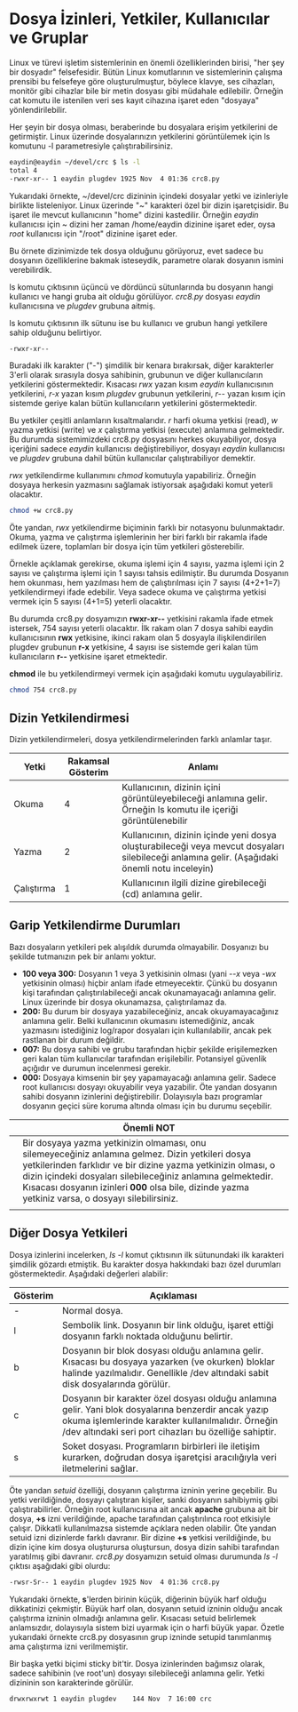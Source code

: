 # Dosya İzinleri, Yetkiler, Kullanıcılar ve Gruplar

Linux ve türevi işletim sistemlerinin en önemli özelliklerinden birisi, "her şey bir dosyadır" felsefesidir. Bütün Linux komutlarının ve sistemlerinin çalışma prensibi bu felsefeye göre oluşturulmuştur, böylece klavye, ses cihazları, monitör gibi cihazlar bile bir metin dosyası gibi müdahale edilebilir. Örneğin cat komutu ile istenilen veri ses kayıt cihazına işaret eden "dosyaya" yönlendirilebilir.

Her şeyin bir dosya olması, beraberinde bu dosyalara erişim yetkilerini de getirmiştir. Linux üzerinde dosyalarınızın yetkilerini görüntülemek için ls komutunu -l parametresiyle çalıştırabilirsiniz.

```bash
eaydin@eaydin ~/devel/crc $ ls -l
total 4
-rwxr-xr-- 1 eaydin plugdev 1925 Nov  4 01:36 crc8.py
```

Yukarıdaki örnekte, ~/devel/crc dizininin içindeki dosyalar yetki ve izinleriyle birlikte listeleniyor. Linux üzerinde "~" karakteri özel bir dizin işaretçisidir. Bu işaret ile mevcut kullanıcının "home" dizini kastedilir. Örneğin *eaydin* kullanıcısı için ~ dizini her zaman /home/eaydin dizinine işaret eder, oysa *root* kullanıcısı için "/root" dizinine işaret eder.

Bu örnete dizinimizde tek dosya olduğunu görüyoruz, evet sadece bu dosyanın özelliklerine bakmak isteseydik, parametre olarak dosyanın ismini verebilirdik.

ls komutu çıktısının üçüncü ve dördüncü sütunlarında bu dosyanın hangi kullanıcı ve hangi gruba ait olduğu görülüyor. *crc8.py* dosyası *eaydin* kullanıcısına ve *plugdev* grubuna aitmiş.

ls komutu çıktısının ilk sütunu ise bu kullanıcı ve grubun hangi yetkilere sahip olduğunu belirtiyor.

```bash
-rwxr-xr--
```

Buradaki ilk karakter ("-") şimdilik bir kenara bırakırsak, diğer karakterler 3'erli olarak sırasıyla dosya sahibinin, grubunun ve diğer kullanıcıların yetkilerini göstermektedir. Kısacası *rwx* yazan kısım *eaydin* kullanıcısının yetkilerini, *r-x* yazan kısım *plugdev* grubunun yetkilerini, *r--* yazan kısım için sistemde geriye kalan bütün kullanıcıların yetkilerini göstermektedir.

Bu yetkiler çeşitli anlamların kısaltmalarıdır. *r* harfi okuma yetkisi (read), *w* yazma yetkisi (write) ve *x* çalıştırma yetkisi (execute) anlamına gelmektedir. Bu durumda sistemimizdeki crc8.py dosyasını herkes okuyabiliyor, dosya içeriğini sadece *eaydin* kullanıcısı değiştirebiliyor, dosyayı *eaydin* kullanıcısı ve *plugdev* grubuna dahil bütün kullanıcılar çalıştırabiliyor demektir.

*rwx* yetkilendirme kullanımını *chmod* komutuyla yapabiliriz. Örneğin dosyaya herkesin yazmasını sağlamak istiyorsak aşağıdaki komut yeterli olacaktır.

```bash
chmod +w crc8.py
```

Öte yandan, *rwx* yetkilendirme biçiminin farklı bir notasyonu bulunmaktadır. Okuma, yazma ve çalıştırma işlemlerinin her biri farklı bir rakamla ifade edilmek üzere, toplamları bir dosya için tüm yetkileri gösterebilir.

Örnekle açıklamak gerekirse, okuma işlemi için 4 sayısı, yazma işlemi için 2 sayısı ve çalıştırma işlemi için 1 sayısı tahsis edilmiştir. Bu durumda Dosyanın hem okunması, hem yazılması hem de çalıştırılması için 7 sayısı (4+2+1=7) yetkilendirmeyi ifade edebilir. Veya sadece okuma ve çalıştırma yetkisi vermek için 5 sayısı (4+1=5) yeterli olacaktır.

Bu durumda crc8.py dosyamızın **rwxr-xr--** yetkisini rakamla ifade etmek istersek, 754 sayısı yeterli olacaktır. İlk rakam olan 7 dosya sahibi eaydin kullanıcısının **rwx** yetkisine, ikinci rakam olan 5 dosyayla ilişkilendirilen plugdev grubunun **r-x** yetkisine, 4 sayısı ise sistemde geri kalan tüm kullanıcıların **r--** yetkisine işaret etmektedir.

**chmod** ile bu yetkilendirmeyi vermek için aşağıdaki komutu uygulayabiliriz.

```bash
chmod 754 crc8.py
```

## Dizin Yetkilendirmesi

Dizin yetkilendirmeleri, dosya yetkilendirmelerinden farklı anlamlar taşır.

| Yetki | Rakamsal Gösterim | Anlamı |
| -- | -- | -- |
| Okuma | 4 | Kullanıcının, dizinin içini görüntüleyebileceği anlamına gelir. Örneğin ls komutu ile içeriği görüntülenebilir |
| Yazma | 2 | Kullanıcının, dizinin içinde yeni dosya oluşturabileceği veya mevcut dosyaları silebileceği anlamına gelir. (Aşağıdaki önemli notu inceleyin) |
| Çalıştırma | 1 | Kullanıcının ilgili dizine girebileceği (cd) anlamına gelir. |

## Garip Yetkilendirme Durumları

Bazı dosyaların yetkileri pek alışıldık durumda olmayabilir. Dosyanızı bu şekilde tutmanızın pek bir anlamı yoktur.

* **100 veya 300:** Dosyanın 1 veya 3 yetkisinin olması (yani *--x* veya *-wx* yetkisinin olması) hiçbir anlam ifade etmeyecektir. Çünkü bu dosyanın kişi tarafından çalıştırılabileceği ancak okunamayacağı anlamına gelir. Linux üzerinde bir dosya okunamazsa, çalıştırılamaz da.
* **200:** Bu durum bir dosyaya yazabileceğiniz, ancak okuyamayacağınız anlamına gelir. Belki kullanıcının okumasını istemediğiniz, ancak yazmasını istediğiniz log/rapor dosyaları için kullanılabilir, ancak pek rastlanan bir durum değildir.
* **007:** Bu dosya sahibi ve grubu tarafından hiçbir şekilde erişilemezken geri kalan tüm kullanıcılar tarafından erişilebilir. Potansiyel güvenlik açığıdır ve durumun incelenmesi gerekir.
* **000:** Dosyaya kimsenin bir şey yapamayacağı anlamına gelir. Sadece root kullanıcısı dosyayı okuyabilir veya yazabilir. Öte yandan dosyanın sahibi dosyanın izinlerini değiştirebilir. Dolayısıyla bazı programlar dosyanın geçici süre koruma altında olması için bu durumu seçebilir.

||Önemli NOT||
|-|-|-|
||Bir dosyaya yazma yetkinizin olmaması, onu silemeyeceğiniz anlamına gelmez. Dizin yetkileri dosya yetkilerinden farklıdır ve bir dizine yazma yetkinizin olması, o dizin içindeki dosyaları silebileceğiniz anlamına gelmektedir. Kısacası dosyanın izinleri **000** olsa bile, dizinde yazma yetkiniz varsa, o dosyayı silebilirsiniz. ||
|||||

## Diğer Dosya Yetkileri

Dosya izinlerini incelerken, *ls -l* komut çıktısının ilk sütunundaki ilk karakteri şimdilik gözardı etmiştik. Bu karakter dosya hakkındaki bazı özel durumları göstermektedir. Aşağıdaki değerleri alabilir:

| Gösterim | Açıklaması |
| -- | -- |
| - | Normal dosya. |
| l | Sembolik link. Dosyanın bir link olduğu, işaret ettiği dosyanın farklı noktada olduğunu belirtir. |
| b | Dosyanın bir blok dosyası olduğu anlamına gelir. Kısacası bu dosyaya yazarken (ve okurken) bloklar halinde yazılmalıdır. Genellikle /dev altındaki sabit disk dosyalarında görülür. |
| c | Dosyanın bir karakter özel dosyası olduğu anlamına gelir. Yani blok dosyalarına benzerdir ancak yazıp okuma işlemlerinde karakter kullanılmalıdır. Örneğin /dev altındaki seri port cihazları bu özelliğe sahiptir.  |
| s | Soket dosyası. Programların birbirleri ile iletişim kurarken, doğrudan dosya işaretçisi aracılığıyla veri iletmelerini sağlar.  |

Öte yandan *setuid* özelliği, dosyanın çalıştırma izninin yerine geçebilir. Bu yetki verildiğinde, dosyayı çalıştıran kişiler, sanki dosyanın sahibiymiş gibi çalıştırabilirler. Örneğin root kullanıcısına ait ancak **apache** grubuna ait bir dosya, **+s** izni verildiğinde, apache tarafından çalıştırılınca root etkisiyle çalışır. Dikkatli kullanılmazsa sistemde açıklara neden olabilir. Öte yandan setuid izni dizinlerde farklı davranır. Bir dizine **+s** yetkisi verildiğinde, bu dizin içine kim dosya oluşturursa oluştursun, dosya dizin sahibi tarafından yaratılmış gibi davranır. *crc8.py* dosyamızın setuid olması durumunda *ls -l* çıktısı aşağıdaki gibi olurdu:

```bash
-rwsr-Sr-- 1 eaydin plugdev 1925 Nov  4 01:36 crc8.py
```

Yukarıdaki örnekte, **s**'lerden birinin küçük, diğerinin büyük harf olduğu dikkatinizi çekmiştir. Büyük harf olan, dosyanın setuid izninin olduğu ancak çalıştırma izninin olmadığı anlamına gelir. Kısacası setuid belirlemek anlamsızdır, dolayısıyla sistem bizi uyarmak için o harfi büyük yapar. Özetle yukarıdaki örnekte crc8.py dosyasının grup izninde setupid tanımlanmış ama çalıştırma izni verilmemiştir.

Bir başka yetki biçimi sticky bit'tir. Dosya izinlerinden bağımsız olarak, sadece sahibinin (ve root'un) dosyayı silebileceği anlamına gelir. Yetki dizininin son karakterinde görülür.

```bash
drwxrwxrwt 1 eaydin plugdev    144 Nov  7 16:00 crc
```

